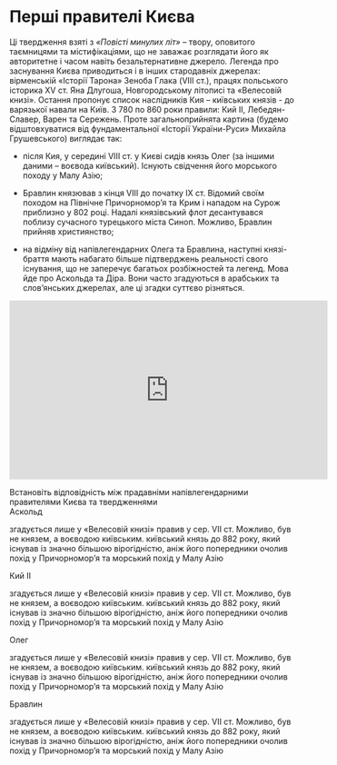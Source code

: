 # Перші правителі Києва

Ці твердження взяті з *«Повісті минулих літ»* – твору, оповитого
таємницями та містифікаціями, що не заважає розглядати його як
авторитетне і часом навіть безальтернативне джерело. Легенда про
заснування Києва приводиться і в інших стародавніх джерелах: вірменській
«Історії Тарона» Зеноба Глака (VIII ст.), працях польського історика XV
ст. Яна Длугоша, Новгородському літописі та «Велесовій книзі». Остання
пропонує список наслідників Кия – київських князів - до варязької навали
на Київ. З 780 по 860 роки правили: Кий ІІ, Лебедян-Славер, Варен та Сережень. Проте загальноприйнята картина (будемо відштовхуватися від
фундаментальної «Історії України-Руси» Михайла Грушевського) виглядає
так:

-   після Кия, у середині VIІI ст. у Києві сидів князь Олег (за іншими
    даними – воєвода київський). Існують свідчення його морського походу
    у Малу Азію;

-   Бравлин князював з кінця VIII до початку IX ст. Відомий своїм
    походом на Північне Причорномор’я та Крим і нападом на Сурож
    приблизно у 802 році. Надалі князівський флот десантувався поблизу
    сучасного турецького міста Синоп. Можливо, Бравлин прийняв християнство;

-   на відміну від напівлегендарних Олега та Бравлина, наступні князі-браття мають набагато більше підтверджень реальності свого існування, що не заперечує багатьох розбіжностей та легенд. Мова йде про Аскольда та Діра. Вони часто згадуються в арабських та слов’янських джерелах, але ці згадки суттєво різняться.

<div class="space">
<div class="fluidMedia">
<iframe align="center" width="560" height="315" src="https://www.youtube.com/embed/uTD1r_YADdQ" frameborder="0" allowfullscreen></iframe>
</div>
<div class="popup">
</div>
</div>

<quiz>
    <question>
        <p>Встановіть відповідність між прадавніми напівлегендарними правителями Києва та твердженнями<br>
        Аскольд</p>
        <answer>згадується лише у «Велесовій книзі»</answer>
        <answer>правив у сер. VII ст. Можливо, був не князем, а воєводою київським. </answer>
        <answer correct>київський князь до 882 року, який існував із значно більшою вірогідністю, аніж його попередники</answer>
        <answer>очолив похід у Причорномор’я та морський похід у Малу Азію</answer>
    </question>
    <question>
        <p>Кий ІІ</p>
        <answer correct>згадується лише у «Велесовій книзі»</answer>
        <answer>правив у сер. VII ст. Можливо, був не князем, а воєводою київським. </answer>
        <answer>київський князь до 882 року, який існував із значно більшою вірогідністю, аніж його попередники</answer>
        <answer>очолив похід у Причорномор’я та морський похід у Малу Азію</answer>
    </question>
        <question>
        <p>Олег</p>
        <answer>згадується лише у «Велесовій книзі»</answer>
        <answer correct>правив у сер. VII ст. Можливо, був не князем, а воєводою київським. </answer>
        <answer>київський князь до 882 року, який існував із значно більшою вірогідністю, аніж його попередники</answer>
        <answer>очолив похід у Причорномор’я та морський похід у Малу Азію</answer>
    </question>
        <question>
        <p>Бравлин</p>
        <answer>згадується лише у «Велесовій книзі»</answer>
        <answer>правив у сер. VII ст. Можливо, був не князем, а воєводою київським. </answer>
        <answer>київський князь до 882 року, який існував із значно більшою вірогідністю, аніж його попередники</answer>
        <answer correct>очолив похід у Причорномор’я та морський похід у Малу Азію</answer>
    </question>
</quiz>